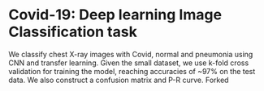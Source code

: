 # Covid-19: Deep learning Image Classification task
 
We classify chest X-ray images with Covid, normal and pneumonia using CNN and transfer learning. 
Given the small dataset, we use k-fold cross validation for training the model, reaching accuracies of ~97% on the test data. 
We also construct a confusion matrix and P-R curve. Forked
